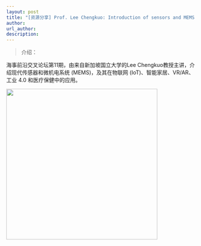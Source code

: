 ```yaml
---
layout: post
title: "[资源分享] Prof. Lee Chengkuo: Introduction of sensors and MEMS｜海事前沿交叉论坛第11期"
author: 
url_author: 
description: 
---
```


> 介绍：

海事前沿交叉论坛第11期，由来自新加坡国立大学的Lee Chengkuo教授主讲，介绍现代传感器和微机电系统 (MEMS)，及其在物联网 (IoT)、智能家居、VR/AR、工业 4.0 和医疗保健中的应用。

<img src="https://cdn.jsdelivr.net/gh/MSPSLab/lab_images/blogs/sl_11.png" style="margin: 0 auto;width: 400px;margin-bottom: 30px;">

<!-- - 关注视频号，查看回放：

<img src="/videos/archive/code.png" style="margin: 0 auto;width: 400px;margin-bottom: 30px;"> -->
